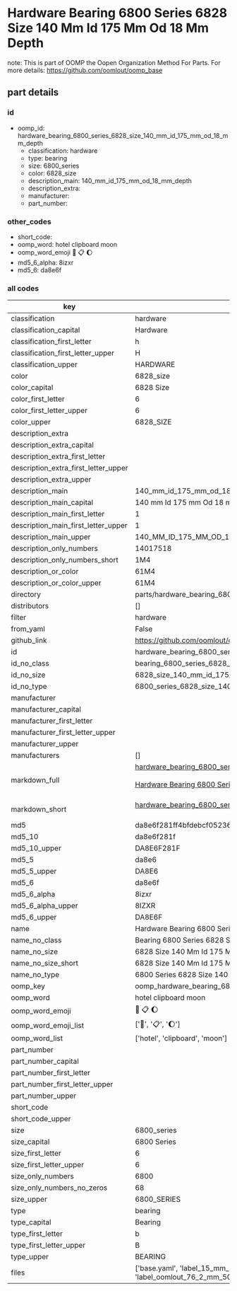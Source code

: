 # Hardware Bearing 6800 Series 6828 Size 140 Mm Id 175 Mm Od 18 Mm Depth  

note: This is part of OOMP the Oopen Organization Method For Parts. For more details: https://github.com/oomlout/oomp_base

##  part details





### id
* oomp_id: hardware_bearing_6800_series_6828_size_140_mm_id_175_mm_od_18_mm_depth
  * classification: hardware
  * type: bearing
  * size: 6800_series
  * color: 6828_size
  * description_main: 140_mm_id_175_mm_od_18_mm_depth
  * description_extra: 
  * manufacturer: 
  * part_number: 

### other_codes
* short_code: 
* oomp_word: hotel clipboard moon
* oomp_word_emoji :hotel: :clipboard: :moon:
* md5_6_alpha: 8izxr
* md5_6: da8e6f

### all codes 
| key | value |  
| --- | --- |  
| classification | hardware |  
| classification_capital | Hardware |  
| classification_first_letter | h |  
| classification_first_letter_upper | H |  
| classification_upper | HARDWARE |  
| color | 6828_size |  
| color_capital | 6828 Size |  
| color_first_letter | 6 |  
| color_first_letter_upper | 6 |  
| color_upper | 6828_SIZE |  
| description_extra |  |  
| description_extra_capital |  |  
| description_extra_first_letter |  |  
| description_extra_first_letter_upper |  |  
| description_extra_upper |  |  
| description_main | 140_mm_id_175_mm_od_18_mm_depth |  
| description_main_capital | 140 mm Id 175 mm Od 18 mm Depth |  
| description_main_first_letter | 1 |  
| description_main_first_letter_upper | 1 |  
| description_main_upper | 140_MM_ID_175_MM_OD_18_MM_DEPTH |  
| description_only_numbers | 14017518 |  
| description_only_numbers_short | 1M4 |  
| description_or_color | 61M4 |  
| description_or_color_upper | 61M4 |  
| directory | parts/hardware_bearing_6800_series_6828_size_140_mm_id_175_mm_od_18_mm_depth |  
| distributors | [] |  
| filter | hardware |  
| from_yaml | False |  
| github_link | https://github.com/oomlout/oomlout_oomp_part_src/tree/main/parts/hardware_bearing_6800_series_6828_size_140_mm_id_175_mm_od_18_mm_depth/working |  
| id | hardware_bearing_6800_series_6828_size_140_mm_id_175_mm_od_18_mm_depth |  
| id_no_class | bearing_6800_series_6828_size_140_mm_id_175_mm_od_18_mm_depth |  
| id_no_size | 6828_size_140_mm_id_175_mm_od_18_mm_depth |  
| id_no_type | 6800_series_6828_size_140_mm_id_175_mm_od_18_mm_depth |  
| manufacturer |  |  
| manufacturer_capital |  |  
| manufacturer_first_letter |  |  
| manufacturer_first_letter_upper |  |  
| manufacturer_upper |  |  
| manufacturers | [] |  
| markdown_full | [hardware_bearing_6800_series_6828_size_140_mm_id_175_mm_od_18_mm_depth](https://github.com/oomlout/oomlout_oomp_part_src/tree/main/parts/hardware_bearing_6800_series_6828_size_140_mm_id_175_mm_od_18_mm_depth/working)<br>[](https://github.com/oomlout/oomlout_oomp_part_src/tree/main/parts/hardware_bearing_6800_series_6828_size_140_mm_id_175_mm_od_18_mm_depth/working)<br>[Hardware Bearing 6800 Series 6828 Size 140 Mm Id 175 Mm Od 18 Mm Depth](https://github.com/oomlout/oomlout_oomp_part_src/tree/main/parts/hardware_bearing_6800_series_6828_size_140_mm_id_175_mm_od_18_mm_depth/working)<br><br> |  
| markdown_short | [hardware_bearing_6800_series_6828_size_140_mm_id_175_mm_od_18_mm_depth](https://github.com/oomlout/oomlout_oomp_part_src/tree/main/parts/hardware_bearing_6800_series_6828_size_140_mm_id_175_mm_od_18_mm_depth/working)<br><br> |  
| md5 | da8e6f281ff4bfdebcf0523607b1f483 |  
| md5_10 | da8e6f281f |  
| md5_10_upper | DA8E6F281F |  
| md5_5 | da8e6 |  
| md5_5_upper | DA8E6 |  
| md5_6 | da8e6f |  
| md5_6_alpha | 8izxr |  
| md5_6_alpha_upper | 8IZXR |  
| md5_6_upper | DA8E6F |  
| name | Hardware Bearing 6800 Series 6828 Size 140 Mm Id 175 Mm Od 18 Mm Depth |  
| name_no_class | Bearing 6800 Series 6828 Size 140 Mm Id 175 Mm Od 18 Mm Depth |  
| name_no_size | 6828 Size 140 Mm Id 175 Mm Od 18 Mm Depth |  
| name_no_size_short | 6828 Size 140 Mm Id 175 Mm Od 18 Mm Depth |  
| name_no_type | 6800 Series 6828 Size 140 Mm Id 175 Mm Od 18 Mm Depth |  
| oomp_key | oomp_hardware_bearing_6800_series_6828_size_140_mm_id_175_mm_od_18_mm_depth |  
| oomp_word | hotel clipboard moon |  
| oomp_word_emoji | :hotel: :clipboard: :moon: |  
| oomp_word_emoji_list | [':hotel:', ':clipboard:', ':moon:'] |  
| oomp_word_list | ['hotel', 'clipboard', 'moon'] |  
| part_number |  |  
| part_number_capital |  |  
| part_number_first_letter |  |  
| part_number_first_letter_upper |  |  
| part_number_upper |  |  
| short_code |  |  
| short_code_upper |  |  
| size | 6800_series |  
| size_capital | 6800 Series |  
| size_first_letter | 6 |  
| size_first_letter_upper | 6 |  
| size_only_numbers | 6800 |  
| size_only_numbers_no_zeros | 68 |  
| size_upper | 6800_SERIES |  
| type | bearing |  
| type_capital | Bearing |  
| type_first_letter | b |  
| type_first_letter_upper | B |  
| type_upper | BEARING |  
| files | ['base.yaml', 'label_15_mm_30_mm.pdf', 'label_15_mm_30_mm.svg', 'label_76_2_mm_50_8_mm.pdf', 'label_76_2_mm_50_8_mm.svg', 'label_oomlout_76_2_mm_50_8_mm.pdf', 'label_oomlout_76_2_mm_50_8_mm.svg', 'readme.md', 'working.json', 'working.yaml'] |  
